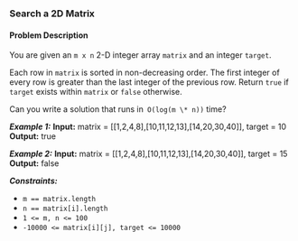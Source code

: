 ### Search a 2D Matrix

#### Problem Description

You are given an `m x n` 2-D integer array `matrix` and an integer `target`.

Each row in `matrix` is sorted in non-decreasing order.
The first integer of every row is greater than the last integer of the previous row.
Return `true` if `target` exists within `matrix` or `false` otherwise.

Can you write a solution that runs in` O(log(m \* n))` time?

**_Example 1:_**
**Input:** matrix = [[1,2,4,8],[10,11,12,13],[14,20,30,40]], target = 10
**Output:** true

**_Example 2:_**
**Input:** matrix = [[1,2,4,8],[10,11,12,13],[14,20,30,40]], target = 15
**Output:** false

**_Constraints:_**

- `m == matrix.length`
- `n == matrix[i].length`
- `1 <= m, n <= 100`
- `-10000 <= matrix[i][j], target <= 10000`
